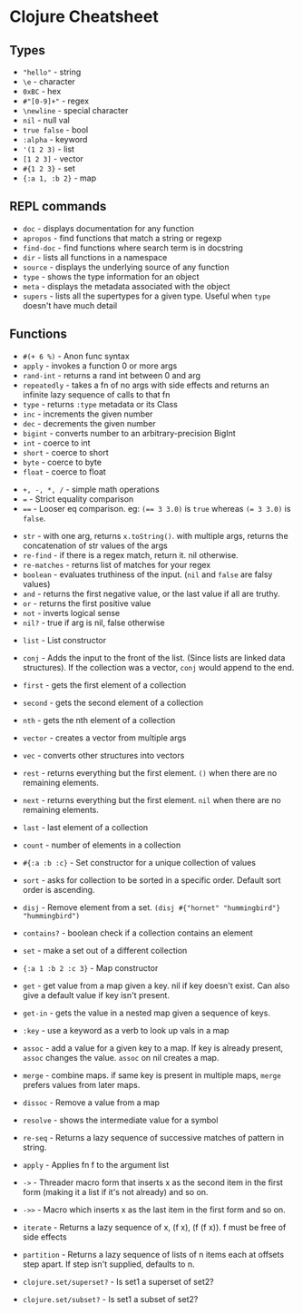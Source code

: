 # Clojure Cheatsheet

## Types

- `"hello"` - string
- `\e` - character
- `0xBC` - hex
- `#"[0-9]+"` - regex
- `\newline` - special character
- `nil` - null val
- `true false` - bool
- `:alpha` - keyword
- `'(1 2 3)` - list
- `[1 2 3]` - vector
- `#{1 2 3}` - set
- `{:a 1, :b 2}` - map

## REPL commands

- `doc` - displays documentation for any function
- `apropos` - find functions that match a string or regexp
- `find-doc` - find functions where search term is in docstring
- `dir` - lists all functions in a namespace
- `source` - displays the underlying source of any function
- `type` - shows the type information for an object
- `meta` - displays the metadata associated with the object
- `supers` - lists all the supertypes for a given type. Useful when `type` doesn't have much detail

## Functions

- `#(+ 6 %)` - Anon func syntax
- `apply` - invokes a function 0 or more args
- `rand-int` - returns a rand int between 0 and arg
- `repeatedly` - takes a fn of no args with side effects and returns an infinite lazy sequence of calls to that fn
- `type` - returns `:type` metadata or its Class
- `inc` - increments the given number
- `dec` - decrements the given number
- `bigint` - converts number to an arbitrary-precision BigInt
- `int` - coerce to int
- `short` - coerce to short
- `byte` - coerce to byte
- `float` - coerce to float

* `+, -, *, /` - simple math operations
* `=` - Strict equality comparison
* `==` - Looser eq comparison. eg: `(== 3 3.0)` is `true` whereas `(= 3 3.0)` is `false`.

- `str` - with one arg, returns `x.toString()`. with multiple args, returns the concatenation of str values of the args
- `re-find` - if there is a regex match, return it. nil otherwise.
- `re-matches` - returns list of matches for your regex
- `boolean` - evaluates truthiness of the input. (`nil` and `false` are falsy values)
- `and` - returns the first negative value, or the last value if all are truthy.
- `or` - returns the first positive value
- `not` - inverts logical sense
- `nil?` - true if arg is nil, false otherwise

* `list` - List constructor
* `conj` - Adds the input to the front of the list. (Since lists are linked data structures). If the collection was a vector, `conj` would append to the end.
* `first` - gets the first element of a collection
* `second` - gets the second element of a collection
* `nth` - gets the nth element of a collection
* `vector` - creates a vector from multiple args
* `vec` - converts other structures into vectors
* `rest` - returns everything but the first element. `()` when there are no remaining elements.
* `next` - returns everything but the first element. `nil` when there are no remaining elements.
* `last` - last element of a collection
* `count` - number of elements in a collection

* `#{:a :b :c}` - Set constructor for a unique collection of values
* `sort` - asks for collection to be sorted in a specific order. Default sort order is ascending.
* `disj` - Remove element from a set. `(disj #{"hornet" "hummingbird"} "hummingbird")`
* `contains?` - boolean check if a collection contains an element
* `set` - make a set out of a different collection

* `{:a 1 :b 2 :c 3}` - Map constructor
* `get` - get value from a map given a key. nil if key doesn't exist. Can also give a default value if key isn't present.
* `get-in` - gets the value in a nested map given a sequence of keys.
* `:key` - use a keyword as a verb to look up vals in a map
* `assoc` - add a value for a given key to a map. If key is already present, `assoc` changes the value. `assoc` on nil creates a map.
* `merge` - combine maps. if same key is present in multiple maps, `merge` prefers values from later maps.
* `dissoc` - Remove a value from a map

* `resolve` - shows the intermediate value for a symbol


* `re-seq` - Returns a lazy sequence of successive matches of pattern in string.
* `apply` - Applies fn f to the argument list
* `->` - Threader macro form that inserts x as the second item in the first form (making it a list if it's not already) and so on.
* `->>` - Macro which inserts x as the last item in the first form and so on.
* `iterate` - Returns a lazy sequence of x, (f x), (f (f x)). f must be free of side effects
* `partition` - Returns a lazy sequence of lists of n items each at offsets step apart. If step isn't supplied, defaults to n.
* `clojure.set/superset?` - Is set1 a superset of set2?
* `clojure.set/subset?` - Is set1 a subset of set2?
